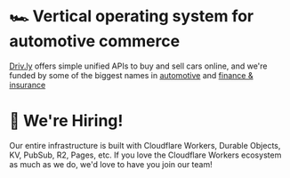 # 🏎 Vertical operating system for automotive commerce
[Driv.ly](https://driv.ly) offers simple unified APIs to buy and sell cars online, and we're funded by some of the biggest names in [automotive](https://fontinalis.com/team/#bill-ford) and [finance & insurance](https://www.detroit.vc)

#  🚀 We're Hiring!
Our entire infrastructure is built with Cloudflare Workers, Durable Objects, KV, PubSub, R2, Pages, etc.  If you love the Cloudflare Workers ecosystem as much as we do, we'd love to have you join our team!

<!--

**Here are some ideas to get you started:**

🙋‍♀️ A short introduction - what is your organization all about?
🌈 Contribution guidelines - how can the community get involved?
👩‍💻 Useful resources - where can the community find your docs? Is there anything else the community should know?
🍿 Fun facts - what does your team eat for breakfast?
🧙 Remember, you can do mighty things with the power of [Markdown](https://docs.github.com/github/writing-on-github/getting-started-with-writing-and-formatting-on-github/basic-writing-and-formatting-syntax)
-->
